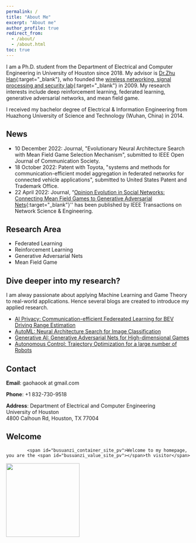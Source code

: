```yaml
---
permalink: /
title: "About Me"
excerpt: "About me"
author_profile: true
redirect_from:
  - /about/
  - /about.html
toc: true
---
```


I am a Ph.D. student from the Department of Electrical and Computer Engineering in University of Houston since 2018. My advisor is [Dr.Zhu Han](http://www2.egr.uh.edu/~zhan2/){:target="_blank"}, who founded the [wireless networking, signal processing and security lab](http://wireless.egr.uh.edu/){:target="_blank"} in 2009. My research interests include deep reinforcement learning, federated learning, generative adversarial networks, and mean field game.  

I received my bachelor degree of Electrical & Information Engineering from Huazhong University of Science and Technology (Wuhan, China) in 2014.  
 
## News
* 10 December 2022: Journal, "Evolutionary Neural Architecture Search with Mean Field Game Selection Mechanism", submitted to IEEE Open Journal of Communication Society.
* 18 October 2022: Patent with Toyota, "systems and methods for communication-efficient model aggregation in federated networks for connected vehicle applications", submitted to United States Patent and Trademark Office. 
* 22 April 2022: Journal, “[Opinion Evolution in Social Networks: Connecting Mean Field Games to Generative Adversarial Nets](https://ieeexplore.ieee.org/document/9762023){:target="_blank"}'' has been published by IEEE Transactions on Network Science & Engineering. 

## Research Area
* Federated Learning
* Reinforcement Learning
* Generative Adversarial Nets
* Mean Field Game

## Dive deeper into my research?
I am alway passionate about applying Machine Learning and Game Theory to real-world applications. Hence several blogs are created to introduce my applied research.
* [AI Privacy: Communication-efficient Federeated Learning for BEV Driving Range Estimation](/federatedLearningDRE/)
* [AutoML: Neural Architecture Search for Image Classification](/nas/)
* [Generative AI: Generative Adversarial Nets for High-dimensional Games](/GAN_MFG/)
* [Autonomous Control: Trajectory Optimization for a large number of Robots](/UAV/)

## Contact
**Email**: gaohaook at gmail.com

**Phone**: +1 832-730-9518

**Address**: Department of Electrical and Computer Engineering  
University of Houston  
4800 Calhoun Rd,
Houston, TX 77004

## Welcome
<div >

<script async src="//busuanzi.ibruce.info/busuanzi/2.3/busuanzi.pure.mini.js"></script>
            <span id="busuanzi_container_site_pv">Welcome to my homepage, you are the <span id="busuanzi_value_site_pv"></span>th visitor</span>
<img align="center" width="200" src="{{ site.url }}/images/myimage/visited.gif" alt="" display:inline>
</div>
